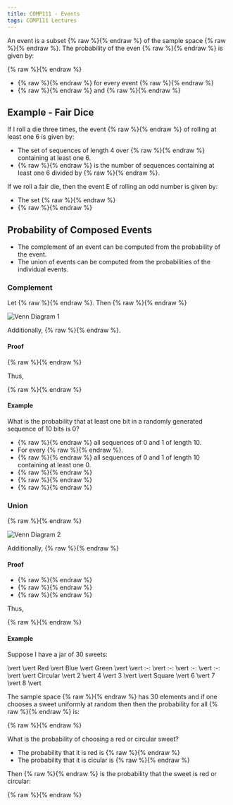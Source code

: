 ```yaml
---
title: COMP111 - Events
tags: COMP111 Lectures
---
```

An event is a subset {% raw %}<![CDATA[\(E ⊆ S\)]]>{% endraw %} of the sample space {% raw %}<![CDATA[\(S\)]]>{% endraw %}. The probability of the even {% raw %}<![CDATA[\(E\)]]>{% endraw %} is given by:

{% raw %}<![CDATA[\[P(E)=\sum_{x\in E}P(x)\]]]>{% endraw %}

* {% raw %}<![CDATA[\(0 ≤ P(E) ≤ 1\)]]>{% endraw %} for every event {% raw %}<![CDATA[\(E\)]]>{% endraw %}
* {% raw %}<![CDATA[\(P(\emptyset) = 0\)]]>{% endraw %} and {% raw %}<![CDATA[\(P(S) = 1\)]]>{% endraw %}

## Example - Fair Dice
If I roll a die three times, the event {% raw %}<![CDATA[\(E\)]]>{% endraw %} of rolling at least one 6 is given by:

* The set of sequences of length 4 over {% raw %}<![CDATA[\(\{1,\ldots,6\}\)]]>{% endraw %} containing at least one 6.
* {% raw %}<![CDATA[\(P(E)\)]]>{% endraw %} is the number of sequences containing at least one 6 divided by {% raw %}<![CDATA[\(6\times6\times6\times6=216\)]]>{% endraw %}.

If we roll a fair die, then the event E of rolling an odd number is given by:

* The set {% raw %}<![CDATA[\(E=\{1,3,5\}\)]]>{% endraw %}
* {% raw %}<![CDATA[\(P(E)=P(1)+P(3)+P(5)=\frac{1}{6}+\frac{1}{6}+\frac{1}{6}=\frac{1}{2}\)]]>{% endraw %}

## Probability of Composed Events
* The complement of an event can be computed from the probability of the event.
* The union of events can be computed from the probabilities of the individual events.

### Complement
Let {% raw %}<![CDATA[\(\neg E = S - E\)]]>{% endraw %}. Then {% raw %}<![CDATA[\(P(\neg E)=1-P(E)\)]]>{% endraw %}

![Venn Diagram 1]({{site.baseurl}}/assets/COMP111/Lectures/2020-11-18-2-1.png)

Additionally, {% raw %}<![CDATA[\(S=\neg E\cup E\)]]>{% endraw %}.

#### Proof

{% raw %}<![CDATA[\[1=\sum_{x\in S}P(x)=\sum_{x\in E}P(x)+\sum_{x\in \neg E}P(x)\]]]>{% endraw %}

Thus,

{% raw %}<![CDATA[\[\sum_{x\in\neg E}P(x)=1-\sum_{x\in E}P(x)\]]]>{% endraw %}

#### Example
What is the probability that at least one bit in a randomly generated sequence of 10 bits is 0?

* {% raw %}<![CDATA[\(S = \{0, 1\}^{10} =\)]]>{% endraw %} all sequences of 0 and 1 of length 10.
* For every {% raw %}<![CDATA[\(x ∈ S, P(x) = (\frac{1}{2})^{10} = \frac{1}{2^{10}}\)]]>{% endraw %}.
* {% raw %}<![CDATA[\(E =\)]]>{% endraw %} all sequences of 0 and 1 of length 10 containing at least one 0.
* {% raw %}<![CDATA[\(\neg E=\{1111111111\}\)]]>{% endraw %}
* {% raw %}<![CDATA[\(P(\neg E)=\frac{1}{2^{10}}\)]]>{% endraw %}
* {% raw %}<![CDATA[\(P(E)=1-\frac{1}{2^{10}}\)]]>{% endraw %}

### Union
{% raw %}<![CDATA[\[P(E_1\cup U_2)=P(E_1)+P(E_2)-P(E_1\cap E_2)\]]]>{% endraw %}

![Venn Diagram 2]({{site.baseurl}}/assets/COMP111/Lectures/2020-11-18-2-2.png)

Additionally, {% raw %}<![CDATA[\(\vert E_1\cup E_2\vert  = \vert E_1\vert +\vert E_2\vert -\vert E_1\cap E_2\vert \)]]>{% endraw %}

#### Proof

* {% raw %}<![CDATA[\(P(E_1)=\sum_{x\in E_1}P(x)\)]]>{% endraw %}
* {% raw %}<![CDATA[\(P(E_2)=\sum_{x\in E_2}P(x)\)]]>{% endraw %}
* {% raw %}<![CDATA[\(P(E_1\cup E_2)=\sum_{x\in E_1\cup E_2}P(x)\)]]>{% endraw %}

Thus,

{% raw %}<![CDATA[\[
\begin{aligned}
P(E_1\cup E_2)&=\sum_{x\in E_1\cup E_2}P(x)\\
&=\sum_{x\in E_1}P(x)+\sum_{x\in E_3}P(x)-\sum_{x\in E_1\cup E_2}P(x)\\
&=P(E_1)+P(E_2)-P(E_1\cap E_2)
\end{aligned}
\]]]>{% endraw %}

#### Example
Suppose I have a jar of 30 sweets:

\vert  \vert  Red \vert  Blue \vert  Green \vert 
\vert  :-: \vert  :-: \vert  :-: \vert  :-: \vert 
\vert  Circular \vert  2 \vert  4 \vert  3 \vert 
\vert  Square \vert  6 \vert  7 \vert  8 \vert 

The sample space {% raw %}<![CDATA[\(S\)]]>{% endraw %} has 30 elements and if one chooses a sweet uniformly at random then then the probability for all {% raw %}<![CDATA[\(x\in S\)]]>{% endraw %} is:

{% raw %}<![CDATA[\[P(x)=\frac{1}{30}\]]]>{% endraw %}

What is the probability of choosing a red or circular sweet?

* The probability that it is red is {% raw %}<![CDATA[\(\frac{2+6}{30}=\frac{8}{30}(P(R)=\frac{8}{30})\)]]>{% endraw %}
* The probability that it is cicular is {% raw %}<![CDATA[\(\frac{2+4+3}{30}=\frac{9}{30}(P(C)=\frac{9}{30})\)]]>{% endraw %}

Then {% raw %}<![CDATA[\(P(R\cup C)\)]]>{% endraw %} is the probability that the sweet is red or circular:

{% raw %}<![CDATA[\[P(R\cup C) = P(R)+P(C)-P(R\cap C) = \frac{8}{30}+\frac{9}{30}-\frac{2}{30}=\frac{15}{30}=\frac{1}{2}\]]]>{% endraw %}
